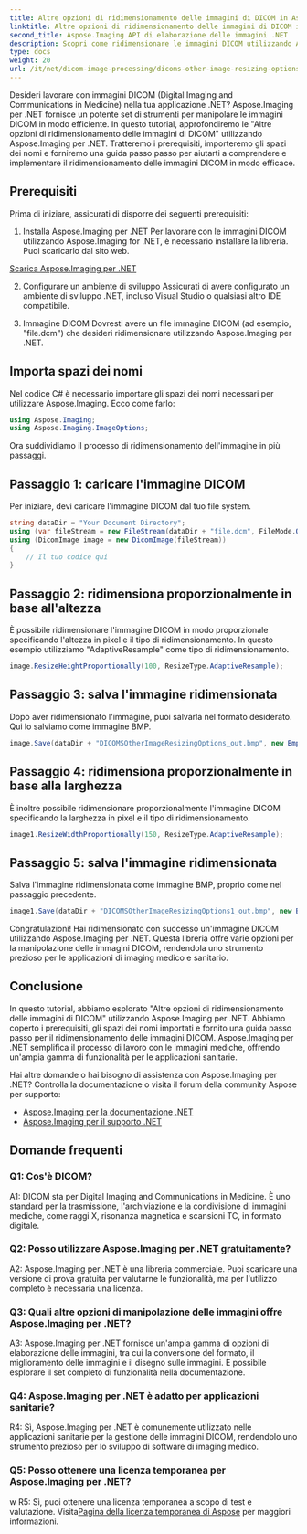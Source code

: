 ```yaml
---
title: Altre opzioni di ridimensionamento delle immagini di DICOM in Aspose.Imaging per .NET
linktitle: Altre opzioni di ridimensionamento delle immagini di DICOM in Aspose.Imaging per .NET
second_title: Aspose.Imaging API di elaborazione delle immagini .NET
description: Scopri come ridimensionare le immagini DICOM utilizzando Aspose.Imaging per .NET. Una guida passo passo per una manipolazione efficiente delle immagini mediche.
type: docs
weight: 20
url: /it/net/dicom-image-processing/dicoms-other-image-resizing-options/
---
```

Desideri lavorare con immagini DICOM (Digital Imaging and Communications in Medicine) nella tua applicazione .NET? Aspose.Imaging per .NET fornisce un potente set di strumenti per manipolare le immagini DICOM in modo efficiente. In questo tutorial, approfondiremo le "Altre opzioni di ridimensionamento delle immagini di DICOM" utilizzando Aspose.Imaging per .NET. Tratteremo i prerequisiti, importeremo gli spazi dei nomi e forniremo una guida passo passo per aiutarti a comprendere e implementare il ridimensionamento delle immagini DICOM in modo efficace.

## Prerequisiti

Prima di iniziare, assicurati di disporre dei seguenti prerequisiti:

1. Installa Aspose.Imaging per .NET
Per lavorare con le immagini DICOM utilizzando Aspose.Imaging for .NET, è necessario installare la libreria. Puoi scaricarlo dal sito web.

[Scarica Aspose.Imaging per .NET](https://releases.aspose.com/imaging/net/)

2. Configurare un ambiente di sviluppo
Assicurati di avere configurato un ambiente di sviluppo .NET, incluso Visual Studio o qualsiasi altro IDE compatibile.

3. Immagine DICOM
Dovresti avere un file immagine DICOM (ad esempio, "file.dcm") che desideri ridimensionare utilizzando Aspose.Imaging per .NET.

## Importa spazi dei nomi

Nel codice C# è necessario importare gli spazi dei nomi necessari per utilizzare Aspose.Imaging. Ecco come farlo:

```csharp
using Aspose.Imaging;
using Aspose.Imaging.ImageOptions;
```

Ora suddividiamo il processo di ridimensionamento dell'immagine in più passaggi.

## Passaggio 1: caricare l'immagine DICOM
Per iniziare, devi caricare l'immagine DICOM dal tuo file system.

```csharp
string dataDir = "Your Document Directory";
using (var fileStream = new FileStream(dataDir + "file.dcm", FileMode.Open, FileAccess.Read))
using (DicomImage image = new DicomImage(fileStream))
{
    // Il tuo codice qui
}
```

## Passaggio 2: ridimensiona proporzionalmente in base all'altezza
È possibile ridimensionare l'immagine DICOM in modo proporzionale specificando l'altezza in pixel e il tipo di ridimensionamento. In questo esempio utilizziamo "AdaptiveResample" come tipo di ridimensionamento.

```csharp
image.ResizeHeightProportionally(100, ResizeType.AdaptiveResample);
```

## Passaggio 3: salva l'immagine ridimensionata
Dopo aver ridimensionato l'immagine, puoi salvarla nel formato desiderato. Qui lo salviamo come immagine BMP.

```csharp
image.Save(dataDir + "DICOMSOtherImageResizingOptions_out.bmp", new BmpOptions());
```

## Passaggio 4: ridimensiona proporzionalmente in base alla larghezza
È inoltre possibile ridimensionare proporzionalmente l'immagine DICOM specificando la larghezza in pixel e il tipo di ridimensionamento.

```csharp
image1.ResizeWidthProportionally(150, ResizeType.AdaptiveResample);
```

## Passaggio 5: salva l'immagine ridimensionata
Salva l'immagine ridimensionata come immagine BMP, proprio come nel passaggio precedente.

```csharp
image1.Save(dataDir + "DICOMSOtherImageResizingOptions1_out.bmp", new BmpOptions());
```

Congratulazioni! Hai ridimensionato con successo un'immagine DICOM utilizzando Aspose.Imaging per .NET. Questa libreria offre varie opzioni per la manipolazione delle immagini DICOM, rendendola uno strumento prezioso per le applicazioni di imaging medico e sanitario.

## Conclusione

In questo tutorial, abbiamo esplorato "Altre opzioni di ridimensionamento delle immagini di DICOM" utilizzando Aspose.Imaging per .NET. Abbiamo coperto i prerequisiti, gli spazi dei nomi importati e fornito una guida passo passo per il ridimensionamento delle immagini DICOM. Aspose.Imaging per .NET semplifica il processo di lavoro con le immagini mediche, offrendo un'ampia gamma di funzionalità per le applicazioni sanitarie.

Hai altre domande o hai bisogno di assistenza con Aspose.Imaging per .NET? Controlla la documentazione o visita il forum della community Aspose per supporto:

- [Aspose.Imaging per la documentazione .NET](https://reference.aspose.com/imaging/net/)
- [Aspose.Imaging per il supporto .NET](https://forum.aspose.com/)

## Domande frequenti

### Q1: Cos'è DICOM?

A1: DICOM sta per Digital Imaging and Communications in Medicine. È uno standard per la trasmissione, l'archiviazione e la condivisione di immagini mediche, come raggi X, risonanza magnetica e scansioni TC, in formato digitale.

### Q2: Posso utilizzare Aspose.Imaging per .NET gratuitamente?

A2: Aspose.Imaging per .NET è una libreria commerciale. Puoi scaricare una versione di prova gratuita per valutarne le funzionalità, ma per l'utilizzo completo è necessaria una licenza.

### Q3: Quali altre opzioni di manipolazione delle immagini offre Aspose.Imaging per .NET?

A3: Aspose.Imaging per .NET fornisce un'ampia gamma di opzioni di elaborazione delle immagini, tra cui la conversione del formato, il miglioramento delle immagini e il disegno sulle immagini. È possibile esplorare il set completo di funzionalità nella documentazione.

### Q4: Aspose.Imaging per .NET è adatto per applicazioni sanitarie?

R4: Sì, Aspose.Imaging per .NET è comunemente utilizzato nelle applicazioni sanitarie per la gestione delle immagini DICOM, rendendolo uno strumento prezioso per lo sviluppo di software di imaging medico.

### Q5: Posso ottenere una licenza temporanea per Aspose.Imaging per .NET?
w
 R5: Sì, puoi ottenere una licenza temporanea a scopo di test e valutazione. Visita[Pagina della licenza temporanea di Aspose](https://purchase.aspose.com/temporary-license/) per maggiori informazioni.